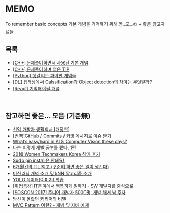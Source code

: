 # MEMO
To remember basic concepts
기본 개념을 기억하기 위해 멤..오..✍️ + 좋은 참고자료들
<br>
## 목록
- [\[C++\] 문제풀이하면서 사용된 기본 개념](https://github.com/euzl/2019-1o1-project/blob/master/basic_note.md)
- [\[C++\] 문제풀이하며 얻은 TIP](https://github.com/euzl/2019-1o1-project/issues)
- [\[Python\] 헷갈리는 파이썬 개념들](https://github.com/euzl/py4e/blob/master/basic_note.md)
- [\[DL\] 딥러닝에서 Calssification과 Object detection의 차이는 무엇일까?](https://github.com/Petpeotalk/petpeotalk-labs/blob/master/01_difference_between_classification_and_object_detection.md)
- [\[React\] 기억해야될 개념](https://github.com/euzl/memo/blob/master/react_study.md)
 <br>
 
## 참고하면 좋은... 모음 (기준無)
- [신입 개발자 생활백서 \[개정판\]](https://www.slideshare.net/jayjin0427/ss-71896768%20)
- [\[번역\]GitHub / Commits / 커밋 메시지로 이슈 닫기](http://minsone.github.io/git/github-commits-closing-issues-via-commit-messages)
- [What’s easy/hard in AI & Computer Vision these days?](https://medium.com/@CharlesOllion/whats-easy-hard-in-ai-computer-vision-these-days-e7679b9f7db7)
- [나는 어떻게 개발 공부를 했나, 1편](https://jbee.io/essay/how_do_i_study_1/)
- [2018 Women Techmakers Korea 참가 후기](https://spoqa.github.io/2018/04/18/review-wtmkorea.html)
- [Sudo pip install은 안돼요!](https://medium.com/@chullino/sudo-%EC%A0%88%EB%8C%80-%EC%93%B0%EC%A7%80-%EB%A7%88%EC%84%B8%EC%9A%94-8544aa3fb0e7)
- [6개월간의 TIL 회고 (꾸준히 하면 좋은 일이 생긴다)](https://wayhome25.github.io/til/2017/08/14/TIL-for-6-months/)
- [머신러닝 개념 소개 및 kNN 알고리즘 소개](https://bcho.tistory.com/1009?category=555440)
- [YOLO 데이터(이미지) 학습](https://pgmrlsh.tistory.com/6)
- [\[취업특강\] IT분야에서 행복하게 일하기 - SW 개발자를 중심으로](https://www.slideshare.net/raima71/it-sw?next_slideshow=2)
- [\[SOSCON 2017\] 주니어 개발자 5000명, 개발 해서 남 주자](https://www.slideshare.net/jayjin0427/soscon-2017-5000-81227938%20)
- [당신이 몰랐던 커리어의 비밀](https://brunch.co.kr/@haneulalice/69#comment)
- [MVC Pattern 이란? - 개념 및 자바 예제](https://hanee24.github.io/2018/02/14/what-is-mvc-pattern/)
